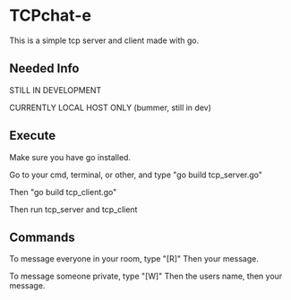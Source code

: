 # TCPchat-e
This is a simple tcp server and client made with go.

## Needed Info
STILL IN DEVELOPMENT

CURRENTLY LOCAL HOST ONLY (bummer, still in dev)

## Execute
Make sure you have go installed.

Go to your cmd, terminal, or other, and type "go build tcp_server.go"

Then "go build tcp_client.go"

Then run tcp_server and tcp_client

## Commands
To message everyone in your room, type "[R]" Then your message.

To message someone private, type "[W]" Then the users name, then your message.
